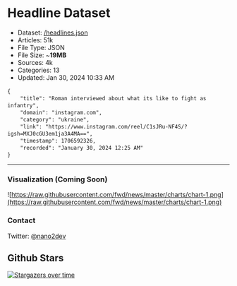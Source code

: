 # Headline Dataset

- Dataset: [/headlines.json](https://raw.githubusercontent.com/fwd/news/master/headlines.json) 
- Articles: 51k
- File Type: JSON
- File Size: ~**19MB**
- Sources: 4k
- Categories: 13
- Updated: Jan 30, 2024 10:33 AM

```
{
    "title": "Roman interviewed about what its like to fight as infantry",
    "domain": "instagram.com",
    "category": "ukraine",
    "link": "https://www.instagram.com/reel/C1sJRu-NF4S/?igsh=MXJ0cGU3em1ja3A4MA==",
    "timestamp": 1706592326,
    "recorded": "January 30, 2024 12:25 AM"
}
```

---

### Visualization (Coming Soon)

![https://raw.githubusercontent.com/fwd/news/master/charts/chart-1.png](https://raw.githubusercontent.com/fwd/news/master/charts/chart-1.png)

### Contact 

Twitter: [@nano2dev](https://twitter.com/nano2dev)

## Github Stars

[![Stargazers over time](https://starchart.cc/fwd/news.svg)](https://starchart.cc/fwd/news)
